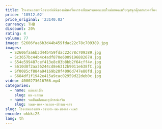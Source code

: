```yaml
---
title: โรงงานแสงเหนือขายส่งมินิของเล่นเครื่องกรงเล็บเครนออกแบบใหม่หยอดเหรียญสนุกตุ๊กตาเกมเครื่อง
price: '18512.02'
price_original: '23140.02'
currency: THB
discount: 20%
rating: 4
volume: 77
image: S2606faa6b3d44b459fdac22c78c709389.jpg
images:
  - S2606faa6b3d44b459fdac22c78c709389.jpg
  - Sc3657bc44b4c4adf870e600919688267H.jpg
  - S54e599487cef413e8c03b8bb2f64cff4v.jpg
  - S610d8f2aa36244cd8e6312b9011e638fC.jpg
  - Sf0085cf884a94169b20f4096d747e80fd.jpg
  - S684df1f1942e415a9cac02959d22deb0c.jpg
video: 4000273616766.mp4
categories:
  - name: แม่และเด็ก
    slug: แม-และเด
  - name: รถเข็นเด็กและอุปกรณ์เสริม
    slug: รถเข-นเด-กและอ-ปกรณ-เสร
slug: โรงงานแสงเหน-อขายส-งม-ของเล-นเคร
encode: okbki2S
lang: th
---
```

  
